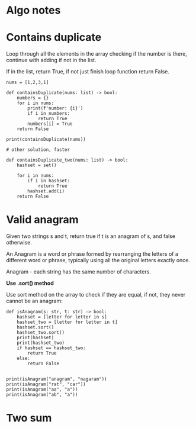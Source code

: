 # Algo notes

# Contains duplicate

Loop through all the elements in the array checking if the number is there, continue with adding if not in the list.

If in the list, return True, if not just finish loop function return False.

```
nums = [1,2,3,1]

def containsDuplicate(nums: list) -> bool:
    numbers = {}
    for i in nums:
        print(f'number: {i}')
        if i in numbers:
            return True
        numbers[i] = True
    return False

print(containsDuplicate(nums))

# other solution, faster

def containsDuplicate_two(nums: list) -> bool:
    hashset = set()
    
    for i in nums:
        if i in hashset:
            return True
        hashset.add(i)
    return False
```

# Valid anagram

Given two strings s and t, return true if t is an anagram of s, and false otherwise.

An Anagram is a word or phrase formed by rearranging the letters of a different word or phrase, typically using all the original letters exactly once.

Anagram - each string has the same number of characters.

**Use .sort() method**

Use sort method on the array to check if they are equal, if not, they never cannot be an anagram:

```
def isAnagram(s: str, t: str) -> bool:
    hashset = [letter for letter in s]
    hashset_two = [letter for letter in t]
    hashset.sort()
    hashset_two.sort()
    print(hashset)
    print(hashset_two)
    if hashset == hashset_two:
        return True
    else:
        return False

    
print(isAnagram("anagram", "nagaram"))
print(isAnagram("rat", "car"))
print(isAnagram("aa", "a"))
print(isAnagram("ab", "a"))
```

# Two sum


